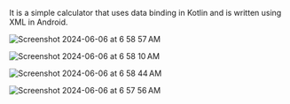 It is a simple calculator that uses data binding in Kotlin and is written using XML in Android.


![Screenshot 2024-06-06 at 6 58 57 AM](https://github.com/behnazkhalili84/Calculator/assets/89276106/5d681c71-440f-4446-8d8c-ea2cdd5c8c40)

![Screenshot 2024-06-06 at 6 58 10 AM](https://github.com/behnazkhalili84/Calculator/assets/89276106/06c9bf4e-8598-46fc-bf88-1faf4cbd3984)

![Screenshot 2024-06-06 at 6 58 44 AM](https://github.com/behnazkhalili84/Calculator/assets/89276106/0fb45d11-6cc2-413c-9f9b-881fa3c15584)

![Screenshot 2024-06-06 at 6 57 56 AM](https://github.com/behnazkhalili84/Calculator/assets/89276106/42c9817c-9fee-4bce-8b03-c186bb14ae43)



